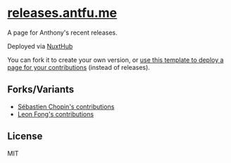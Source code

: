 # [releases.antfu.me](https://releases.antfu.me)

A page for Anthony's recent releases.

Deployed via [NuxtHub](https://hub.nuxt.com)

You can fork it to create your own version, or [use this template to deploy a page for your contributions](https://github.com/atinux/my-pull-requests) (instead of releases).

## Forks/Variants

- [Sébastien Chopin's contributions](https://prs.atinux.com/)
- [Leon Fong's contributions](https://pr.leonfong.me/)

## License

MIT

